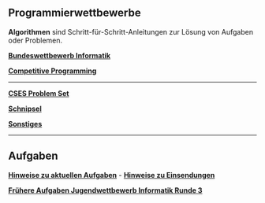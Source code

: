 ## Programmierwettbewerbe

**Algorithmen** sind Schritt-für-Schritt-Anleitungen zur Lösung von Aufgaben oder Problemen.

**[Bundeswettbewerb Informatik](https://bwinf.de/bundeswettbewerb/)**

**[Competitive Programming](./competitive.md)**

---

**[CSES Problem Set](cses.md)**

**[Schnipsel](schnipsel.md)**

**[Sonstiges](algorithmen/algorithmen.md)**

---


## Aufgaben

**[Hinweise zu aktuellen Aufgaben](hinweise/hinweise.md)** - **[Hinweise zu Einsendungen](einsendungen/einsendungen.md)**

**[Frühere Aufgaben Jugendwettbewerb Informatik Runde 3](./jwinfRunde3/jwinf3.md)**




 
